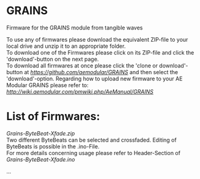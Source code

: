 # GRAINS
Firmware for the GRAINS module from tangible waves

To use any of firmwares please download the equivalent ZIP-file to your local drive and unzip it to an appropriate folder.  
To download one of the Firmwares please click on its ZIP-file and click the 'download'-button on the next page.   
To download all firmwares at once please click the 'clone or download'-button at *https://github.com/aemodular/GRAINS* and then select the 'download'-option.
Regarding how to upload new firmware to your AE Modular GRAINS please refer to:    
*http://wiki.aemodular.com/pmwiki.php/AeManual/GRAINS*

List of Firmwares:
==================
*Grains-ByteBeat-Xfade.zip*                                                                 
Two different ByteBeats can be selected and crossfaded. Editing of ByteBeats is possible in the .ino-File.   
For more details concerning usage please refer to Header-Section of *Grains-ByteBeat-Xfade.ino*

...
